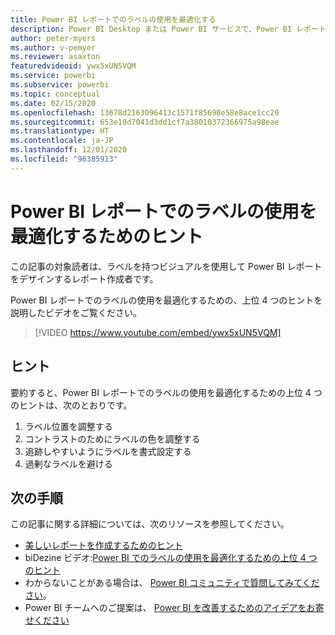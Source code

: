 ```yaml
---
title: Power BI レポートでのラベルの使用を最適化する
description: Power BI Desktop または Power BI サービスで、Power BI レポートのビジュアルにおけるラベルの使用を最適化するための 4 つのヒントです。
author: peter-myers
ms.author: v-pemyer
ms.reviewer: asaxton
featuredvideoid: ywx5xUN5VQM
ms.service: powerbi
ms.subservice: powerbi
ms.topic: conceptual
ms.date: 02/15/2020
ms.openlocfilehash: 13678d2163096413c1571f85690e58e8ace1cc20
ms.sourcegitcommit: 653e18d7041d3dd1cf7a38010372366975a98eae
ms.translationtype: HT
ms.contentlocale: ja-JP
ms.lasthandoff: 12/01/2020
ms.locfileid: "96385913"
---
```

# <a name="tips-to-optimize-the-use-of-labels-in-power-bi-reports"></a>Power BI レポートでのラベルの使用を最適化するためのヒント

この記事の対象読者は、ラベルを持つビジュアルを使用して Power BI レポートをデザインするレポート作成者です。

Power BI レポートでのラベルの使用を最適化するための、上位 4 つのヒントを説明したビデオをご覧ください。

> [!VIDEO https://www.youtube.com/embed/ywx5xUN5VQM]

## <a name="tips"></a>ヒント

要約すると、Power BI レポートでのラベルの使用を最適化するための上位 4 つのヒントは、次のとおりです。

1. ラベル位置を調整する
1. コントラストのためにラベルの色を調整する
1. 追跡しやすいようにラベルを書式設定する
1. 過剰なラベルを避ける

## <a name="next-steps"></a>次の手順

この記事に関する詳細については、次のリソースを参照してください。

- [美しいレポートを作成するためのヒント](../create-reports/desktop-tips-and-tricks-for-creating-reports.md)
- biDezine ビデオ:[Power BI でのラベルの使用を最適化するための上位 4 つのヒント](https://www.youtube.com/watch?v=ywx5xUN5VQM)
- わからないことがある場合は、 [Power BI コミュニティで質問してみてください](https://community.powerbi.com/)。
- Power BI チームへのご提案は、 [Power BI を改善するためのアイデアをお寄せください](https://ideas.powerbi.com)

